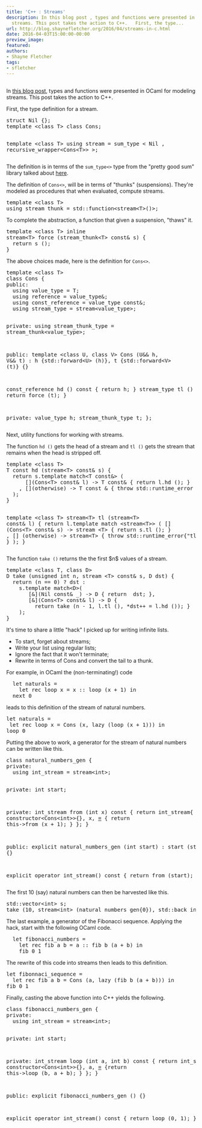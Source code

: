 ```yaml
---
title: 'C++ : Streams'
description: In this blog post , types and functions were presented in OCaml for modeling
  streams. This post takes the action to C++.   First, the type...
url: http://blog.shaynefletcher.org/2016/04/streams-in-c.html
date: 2016-04-03T15:00:00-00:00
preview_image:
featured:
authors:
- Shayne Fletcher
tags:
- sfletcher
---
```


<h2></h2>
<p>
In <a href="http://blog.shaynefletcher.org/2016/04/rotate.html">this blog post</a>, types and functions were presented in OCaml for modeling streams. This post takes the action to C++.
</p>
<p>
First, the type definition for a stream.
</p><pre class="prettyprint c++">
struct Nil {};
template &lt;class T&gt; class Cons;

template &lt;class T&gt;
using stream = sum_type &lt;
    Nil
  , recursive_wrapper&lt;Cons&lt;T&gt;&gt;
&gt;;
</pre>
The definition is in terms of the <code>sum_type&lt;&gt;</code> type from the &quot;pretty good sum&quot; library talked about <a href="http://blog.shaynefletcher.org/2015/11/c-sums-with-constructors.html">here</a>.

<p>The definition of <code>Cons&lt;&gt;</code>, will be in terms of &quot;thunks&quot; (suspensions). They're modeled as procedures that when evaluated, compute streams.
</p><pre class="prettyprint c++">
template &lt;class T&gt;
using stream_thunk = std::function&lt;stream&lt;T&gt;()&gt;;
</pre>
To complete the abstraction, a function that given a suspension, &quot;thaws&quot; it.
<pre class="prettyprint c++">
template &lt;class T&gt; inline 
stream&lt;T&gt; force (stream_thunk&lt;T&gt; const&amp; s) { 
  return s (); 
}
</pre>
<p>
The above choices made, here is the definition for <code>Cons&lt;&gt;</code>.
</p><pre class="prettyprint c++">
template &lt;class T&gt;
class Cons {
public:
  using value_type = T;
  using reference = value_type&amp;;
  using const_reference = value_type const&amp;;
  using stream_type = stream&lt;value_type&gt;;

private:
  using stream_thunk_type = stream_thunk&lt;value_type&gt;;

public:
  template &lt;class U, class V&gt;
  Cons (U&amp;&amp; h, V&amp;&amp; t) : 
    h {std::forward&lt;U&gt; (h)}, t {std::forward&lt;V&gt; (t)}
  {}

  const_reference hd () const { return h; }
  stream_type tl () const { return force (t); }

private:
  value_type h;
  stream_thunk_type t;
};
</pre>

<p>
Next, utility functions for working with streams.
</p>
<p>
The function <code>hd ()</code> gets the head of a stream and <code>tl ()</code> gets the stream that remains when the head is stripped off.
</p><pre class="prettyprint c++">
template &lt;class T&gt;
T const hd (stream&lt;T&gt; const&amp; s) {
  return s.template match&lt;T const&amp;&gt; (
      [](Cons&lt;T&gt; const&amp; l) -&gt; T const&amp; { return l.hd (); }
    , [](otherwise) -&gt; T const &amp; { throw std::runtime_error { &quot;hd&quot; }; }
  );
}

template &lt;class T&gt;
stream&lt;T&gt; tl (stream&lt;T&gt; const&amp; l) {
  return l.template match &lt;stream&lt;T&gt;&gt; (
    [] (Cons&lt;T&gt; const&amp; s) -&gt; stream &lt;T&gt; { return s.tl (); }
  , [] (otherwise) -&gt; stream&lt;T&gt; { throw std::runtime_error{&quot;tl&quot;}; }
  );
}
</pre>
 
<p>
The function <code>take ()</code> returns the the first $n$ values of a stream.
</p><pre class="prettyprint c++">
template &lt;class T, class D&gt;
D take (unsigned int n, stream &lt;T&gt; const&amp; s, D dst) {
  return (n == 0) ? dst :
    s.template match&lt;D&gt;(
       [&amp;](Nil const&amp; _) -&gt; D { return  dst; },
       [&amp;](Cons&lt;T&gt; const&amp; l) -&gt; D { 
         return take (n - 1, l.tl (), *dst++ = l.hd ()); }
    );
}
</pre>
<p>
It's time to share a little &quot;hack&quot; I picked up for writing infinite lists.
</p><ul>
<li>To start, forget about streams;</li>
<li>Write your list using regular lists;</li>
<li>Ignore the fact that it won't terminate;</li>
<li>Rewrite in terms of Cons and convert the tail to a thunk.</li>
</ul>

<p>
For example, in OCaml the (non-terminating!) code
</p><pre>
  let naturals = 
    let rec loop x = x :: loop (x + 1) in
  next 0
</pre>
leads to this definition of the stream of natural numbers.
<pre class="prettyprint ml">
let naturals =
 let rec loop x = Cons (x, lazy (loop (x + 1))) in
loop 0
</pre>

<p>
Putting the above to work, a generator for the stream of natural numbers can be written like this.
</p><pre class="prettyprint c++">
class natural_numbers_gen {
private:
  using int_stream = stream&lt;int&gt;;
    
private:
  int start;

private:
  int_stream from (int x) const {
    return int_stream{
      constructor&lt;Cons&lt;int&gt;&gt;{}, x, [=]() { return this-&gt;from (x + 1); }
    };
  }
  
public:
  explicit natural_numbers_gen (int start) : start (start) 
  {}

  explicit operator int_stream() const { return from (start); }
};
</pre>
The first $10$ (say) natural numbers can then be harvested like this.
<pre class="prettyprint c++">
std::vector&lt;int&gt; s;
take (10, stream&lt;int&gt; (natural_numbers_gen{0}), std::back_inserter (s));
</pre>

<p>
The last example, a generator of the Fibonacci sequence. Applying the hack, start with the following OCaml code.
</p><pre>
  let fibonacci_numbers = 
    let rec fib a b = a :: fib b (a + b) in
    fib 0 1
</pre>
The rewrite of this code into streams then leads to this definition.
<pre class="prettyprint ml">
let fibonnaci_sequence = 
  let rec fib a b = Cons (a, lazy (fib b (a + b))) in
fib 0 1
</pre>
Finally, casting the above function into C++ yields the following.
<pre class="prettyprint c++">
class fibonacci_numbers_gen {
private:
  using int_stream = stream&lt;int&gt;;
    
private:
  int start;

private:
  int_stream loop (int a, int b) const {
    return int_stream{
      constructor&lt;Cons&lt;int&gt;&gt;{}, a, [=]() {return this-&gt;loop (b, a + b); }
    };
  }
    
public:
  explicit fibonacci_numbers_gen () 
  {}

  explicit operator int_stream() const { return loop (0, 1); }
  };
</pre>


